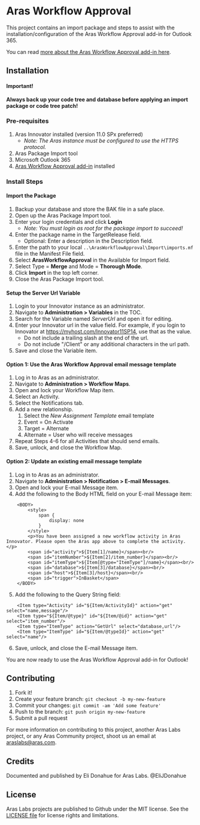 # Aras Workflow Approval

This project contains an import package and steps to assist with the installation/configuration of the Aras Workflow Approval add-in for Outlook 365.

You can read [more about the Aras Workflow Approval add-in here](https://appsource.microsoft.com/en-us/product/office/wa104380308?src=office&corrid=6ea8abad-c702-4eba-8036-af2560453303&omexanonuid=aed187de-c29b-4fd7-8823-faa2357c8781).

## Installation

#### Important!
**Always back up your code tree and database before applying an import package or code tree patch!**

### Pre-requisites

1. Aras Innovator installed (version 11.0 SPx preferred)
    * _Note: The Aras instance must be configured to use the HTTPS protocol._
2. Aras Package Import tool
3. Microsoft Outlook 365
4. [Aras Workflow Approval add-in](https://appsource.microsoft.com/en-us/product/office/wa104380308?src=office&corrid=6ea8abad-c702-4eba-8036-af2560453303&omexanonuid=aed187de-c29b-4fd7-8823-faa2357c8781) installed

### Install Steps

#### Import the Package

1. Backup your database and store the BAK file in a safe place.
2. Open up the Aras Package Import tool.
3. Enter your login credentials and click **Login**
    * _Note: You must login as root for the package import to succeed!_
4. Enter the package name in the TargetRelease field.
    * Optional: Enter a description in the Description field.
5. Enter the path to your local `..\ArasWorkflowApproval\Import\imports.mf` file in the Manifest File field.
6. Select **ArasWorkflowApproval** in the Available for Import field.
7. Select Type = **Merge** and Mode = **Thorough Mode**.
8. Click **Import** in the top left corner.
9. Close the Aras Package Import tool.

#### Setup the Server Url Variable

1. Login to your Innovator instance as an administrator.
2. Navigate to **Administration > Variables** in the TOC.
3. Search for the Variable named *ServerUrl* and open it for editing.
4. Enter your Innovator url in the value field. For example, if you login to Innovator at https://myhost.com/Innovator11SP14, use that as the value.
   * Do not include a trailing slash at the end of the url.
   * Do not include "/Client" or any additional characters in the url path.
1. Save and close the Variable item.

#### Option 1: Use the Aras Workflow Approval email message template

1. Log in to Aras as an administrator.
2. Navigate to **Administration > Workflow Maps**. 
3. Open and lock your Workflow Map item.
4. Select an Activity.
5. Select the Notifications tab.
6. Add a new relationship.
    1. Select the *New Assignment Template* email template
    2. Event = On Activate
    3. Target = Alternate
    4. Alternate = User who will receive messages
7. Repeat Steps 4-6 for all Activities that should send emails.
8. Save, unlock, and close the Workflow Map.

#### Option 2: Update an existing email message template

1. Log in to Aras as an administrator.
2. Navigate to **Administration > Notification > E-mail Messages**. 
3. Open and lock your E-mail Message item.
4. Add the following to the Body HTML field on your E-mail Message item:

```(html)
    <BODY>
        <style>
            span {
                display: none
            }
        </style>
        <p>You have been assigned a new workflow activity in Aras Innovator. Please open the Aras app above to complete the activity.</p>
        <span id="activity">${Item[1]/name}</span><br/>
        <span id="itemNumber">${Item[2]/item_number}</span><br/>
        <span id="itemType">${Item[@type="ItemType"]/name}</span><br/>
        <span id="database">${Item[3]/database}</span><br/>
        <span id="host">${Item[3]/host}</span><br/>
        <span id="trigger">InBasket</span>
    </BODY>
```

5. Add the following to the Query String field:

```(xml)
    <Item type="Activity" id="${Item/ActivityId}" action="get" select="name,message"/>
    <Item type="${Item/@type}" id="${Item/@id}" action="get" select="item_number"/>
    <Item type="ItemType" action="GetUrl" select="database,url"/>
    <Item type="ItemType" id="${Item/@typeId}" action="get" select="name"/>

```

6. Save, unlock, and close the E-mail Message item.

You are now ready to use the Aras Workflow Approval add-in for Outlook!

## Contributing

1. Fork it!
2. Create your feature branch: `git checkout -b my-new-feature`
3. Commit your changes: `git commit -am 'Add some feature'`
4. Push to the branch: `git push origin my-new-feature`
5. Submit a pull request

For more information on contributing to this project, another Aras Labs project, or any Aras Community project, shoot us an email at araslabs@aras.com.

## Credits

Documented and published by Eli Donahue for Aras Labs. @EliJDonahue

## License

Aras Labs projects are published to Github under the MIT license. See the [LICENSE file](./LICENSE.md) for license rights and limitations.